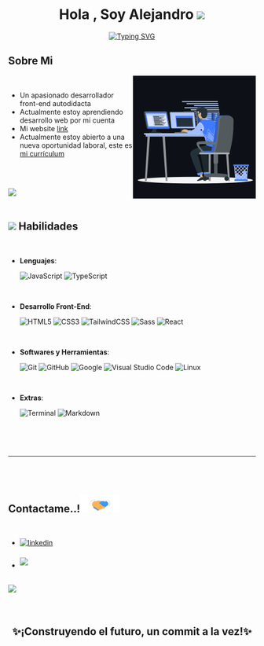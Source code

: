 
<h1 align="center"><b>Hola , Soy Alejandro </b><img src="https://media.giphy.com/media/hvRJCLFzcasrR4ia7z/giphy.gif" width="35"></h1>
<!--  -->
<p align="center">
  <a href="https://git.io/typing-svg"><img src="https://readme-typing-svg.herokuapp.com?font=Fira+Code&duration=4000&pause=2000&width=550&lines=Desarrollo+web+Front+End+;donde+las+ideas+se+transforman+en+experiencias" alt="Typing SVG" /></a>
</p>

## **Sobre Mi**

<picture> <img align="right" src="https://github.com/AlejandroRojas1/AlejandroRojas1/blob/main/animation_500_kxa883sd.gif" width = 250px></picture>

<br>

- Un apasionado desarrollador front-end autodidacta
- Actualmente estoy aprendiendo desarrollo web por mi cuenta
- Mi website [link](https://quiet-cannoli-95de87.netlify.app)
- Actualmente estoy abierto a una nueva oportunidad laboral, este es [mi currículum](CW.pdf)

<br><br>

<img src="https://user-images.githubusercontent.com/73097560/115834477-dbab4500-a447-11eb-908a-139a6edaec5c.gif"><br><br>

## <img src="https://media2.giphy.com/media/QssGEmpkyEOhBCb7e1/giphy.gif?cid=ecf05e47a0n3gi1bfqntqmob8g9aid1oyj2wr3ds3mg700bl&rid=giphy.gif" width ="25"><b> Habilidades</b>
<br>

<p align="center">

- **Lenguajes**:

  ![JavaScript](https://img.shields.io/badge/JavaScript%20-%23F7DF1E.svg?style=for-the-badge&logo=javascript&logoColor=black)
  ![TypeScript](https://img.shields.io/badge/Typescript-blue?style=for-the-badge&logo=typescript&logoColor=white&logoSize=25px)

<br>   
    
- **Desarrollo Front-End**:

   ![HTML5](https://img.shields.io/badge/HTML5%20-%23E34F26.svg?style=for-the-badge&logo=html5&logoColor=white)
   ![CSS3](https://img.shields.io/badge/CSS%20-%231572B6.svg?style=for-the-badge&logo=css3&logoColor=white)
   ![TailwindCSS](https://img.shields.io/badge/Tailwind-%2306B6D4?style=for-the-badge&logo=tailwindcss&logoColor=white&logoSize=25px)
   ![Sass](https://img.shields.io/badge/sass-%23CC6699?style=for-the-badge&logo=sass&logoColor=white&logoSize=25px)
   ![React](https://img.shields.io/badge/React-%2361DAFB?style=for-the-badge&logo=react&logoColor=white&logoSize=25px)
   

<br>

- **Softwares y Herramientas**:

    ![Git](https://img.shields.io/badge/git-%23F05033.svg?style=for-the-badge&logo=git&logoColor=white)
    ![GitHub](https://img.shields.io/badge/github-%23121011.svg?style=for-the-badge&logo=github&logoColor=white)
    ![Google](https://img.shields.io/badge/google-%234285F4.svg?style=for-the-badge&logo=google&logoColor=white)
    ![Visual Studio Code](https://img.shields.io/badge/Visual%20Studio%20Code-0078d7.svg?style=for-the-badge&logo=visual-studio-code&logoColor=white)
    ![Linux](https://img.shields.io/badge/Linux-FCC624?style=for-the-badge&logo=linux&logoColor=black) 

<br>

- **Extras**:

    ![Terminal](https://img.shields.io/badge/Terminal-%23054020?style=for-the-badge&logo=gnu-bash&logoColor=white)
    ![Markdown](https://img.shields.io/badge/markdown-%23000000.svg?style=for-the-badge&logo=markdown&logoColor=white)   


</p>

<br>
<br>
<br>

-----

<br>
<br>

## <b> Contactame..!</b><img src="https://github.com/0xAbdulKhalid/0xAbdulKhalid/raw/main/assets/mdImages/handshake.gif" width ="80">
<br>
<div align='left'>

<ul>

<li>
	<a href="www.linkedin.com/in/alejandro-rojas-bbb083340" target="_blank">
		<img src="https://img.shields.io/badge/linkedin:  Alejandro_Rojas-%2300acee.svg?color=405DE6&style=for-the-badge&logo=linkedin&logoColor=white" alt=linkedin style="margin-bottom: 5px;"/>
	</a>
</li>

<br>

<li>
<a href="alejandrofabianrojas64@gmail.com" target="_blank">
<img src="https://img.shields.io/badge/gmail:  Alejandro_Rojas-%23EA4335.svg?style=for-the-badge&logo=gmail&logoColor=white" t=mail style="margin-bottom: 5px;" />
</a>
</li>
	
</ul>
</div>

<br>
<img src="https://user-images.githubusercontent.com/73097560/115834477-dbab4500-a447-11eb-908a-139a6edaec5c.gif">
<br>
<br>
<br>

<div align='center'>

## <b> ✨¡Construyendo el futuro, un commit a la vez!✨ </b>

</div>
